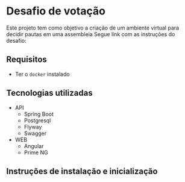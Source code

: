# Desafio de votação
Este projeto tem como objetivo a criação de um ambiente virtual para decidir pautas em uma assembleia
Segue link com as instruções do desafio: 

## Requisitos
- Ter o `docker` instalado

## Tecnologias utilizadas
- API
  - Spring Boot
  - Postgresql
  - Flyway
  - Swagger
- WEB
  - Angular
  - Prime NG

 ## Instruções de instalação e inicialização
 ```
  
```
